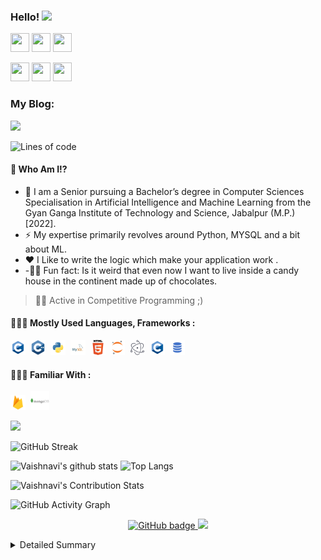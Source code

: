 ### Hello!  <img src="https://github.com/TheDudeThatCode/TheDudeThatCode/blob/master/Assets/Hi.gif" width="29px">


<a href="https://twitter.com/TheAnmol_"><img src="https://www.flaticon.com/svg/static/icons/svg/174/174876.svg" width="30" height="30"></a>
<a href="https://www.linkedin.com/in/anmol-lakhera-637a151a9/"><img src="https://www.flaticon.com/svg/static/icons/svg/174/174857.svg" width="30" height="30"></a>
<a href="https://contacts.google.com/u/1/person/112995909488051063208?hl=en"><img src="https://www.flaticon.com/svg/static/icons/svg/646/646187.svg" width="30" height="30"></a>

<a href="https://www.facebook.com/anmol.lakhera.71/"><img src="https://www.flaticon.com/svg/static/icons/svg/733/733547.svg" width="30" height="30"></a>
<a href="https://t.me/Bbrewerr"><img src="https://www.flaticon.com/svg/static/icons/svg/1532/1532545.svg" width="30" height="30"></a>
<a href="https://www.instagram.com/anmol.lakhera.71/"><img src="https://www.flaticon.com/svg/static/icons/svg/174/174855.svg" width="30" height="30" /></a>
<br>

### My Blog: 

<a href="https://medium.com/@VaishnaviLakhera"><img src="https://img.shields.io/badge/Medium-12100E?style=for-the-badge&logo=medium&logoColor=white" /></a>



![Lines of code](https://img.shields.io/badge/From%20Hello%20World%20I've%20written-10000%20Lines%20of%20code-blue)

#### 🤔 Who Am I!?

- 🏫 I am a Senior pursuing a Bachelor’s degree in Computer Sciences Specialisation in Artificial Intelligence and Machine Learning from the Gyan Ganga Institute of Technology and Science, Jabalpur (M.P.) [2022].
- ⚡️ My expertise primarily revolves around Python, MYSQL and a bit about ML.
- ♥️ I Like to write the logic which make your application work .
- -🐱‍🏍  Fun fact: Is it weird that even now I want to live inside a candy house in the continent made up of chocolates.

> 🐱‍💻 Active in Competitive Programming ;)


#### 👨🏻‍💻 Mostly Used Languages, Frameworks :

<img height="24" src="https://raw.githubusercontent.com/github/explore/80688e429a7d4ef2fca1e82350fe8e3517d3494d/topics/c/c.png">&nbsp;&nbsp;<img height="24" src="https://raw.githubusercontent.com/github/explore/80688e429a7d4ef2fca1e82350fe8e3517d3494d/topics/cpp/cpp.png">&nbsp;&nbsp;<img height="24" src="https://raw.githubusercontent.com/github/explore/80688e429a7d4ef2fca1e82350fe8e3517d3494d/topics/python/python.png">&nbsp;&nbsp;<img height="24" src="https://raw.githubusercontent.com/github/explore/80688e429a7d4ef2fca1e82350fe8e3517d3494d/topics/mysql/mysql.png">&nbsp;&nbsp;<img height="24"  src="https://raw.githubusercontent.com/github/explore/80688e429a7d4ef2fca1e82350fe8e3517d3494d/topics/html/html.png">&nbsp;&nbsp;<img height="24" src="https://raw.githubusercontent.com/github/explore/80688e429a7d4ef2fca1e82350fe8e3517d3494d/topics/jupyter-notebook/jupyter-notebook.png">&nbsp;&nbsp;<img height="24" src="https://raw.githubusercontent.com/github/explore/80688e429a7d4ef2fca1e82350fe8e3517d3494d/topics/electron/electron.png">&nbsp;&nbsp;<img height="24"
src="https://raw.githubusercontent.com/github/explore/80688e429a7d4ef2fca1e82350fe8e3517d3494d/topics/c/c.png" >&nbsp;&nbsp;<img height="24"
src="https://raw.githubusercontent.com/github/explore/80688e429a7d4ef2fca1e82350fe8e3517d3494d/topics/sql/sql.png" >&nbsp;&nbsp;


#### 👨🏻‍💻 Familiar With :


<img height="24" src="https://raw.githubusercontent.com/github/explore/80688e429a7d4ef2fca1e82350fe8e3517d3494d/topics/firebase/firebase.png">&nbsp;&nbsp;<img height="30" src="https://raw.githubusercontent.com/github/explore/80688e429a7d4ef2fca1e82350fe8e3517d3494d/topics/mongodb/mongodb.png">&nbsp;&nbsp; 

<img src="https://github-profile-trophy.vercel.app/?username=VaishnaviLakhera&theme=onedark&column=3&margin-w=15&margin-h=15">


![GitHub Streak](https://github-readme-streak-stats.herokuapp.com/?user=VaishnaviLakhera&theme=tokyonight&count_private=true)

![Vaishnavi's github stats](https://github-readme-stats.vercel.app/api?username=VaishnaviLakhera&show_icons=true&hide_border=true&theme=tokyonight&count_private=true) 
![Top Langs](https://github-readme-stats.vercel.app/api/top-langs/?username=VaishnaviLakhera&layout=compact&theme=tokyonight)

![Vaishnavi's Contribution Stats](https://github-contribution-stats.vercel.app/api/?username=VaishnaviLakhera)
<!--[Vaishnavi's wakatime stats](https://github-readme-stats.vercel.app/api/wakatime?username=VaishnaviLakhera&layout=compact)-->

![GitHub Activity Graph](https://activity-graph.herokuapp.com/graph?username=VaishnaviLakhera&theme=github&count_private=true)  


<p align="center">
<a href="https://github.com/VaishnaviLakhera?tab=followers">
    <img src="https://img.shields.io/github/followers/VaishnaviLakhera?label=Followers&logo=GitHub&style=for-the-badge" alt="GitHub badge" />
  </a>
  <a href="https://twitter.com/Vaishnvi_">
    <img src="https://img.shields.io/twitter/follow/Vaishnvi_?label=Twitter&logo=twitter&style=for-the-badge" />
  </a>
    
 </p>
 


<details>
<summary>Detailed Summary</summary>
<br>
    
![Metrics](https://metrics.lecoq.io/VaishnaviLakhera?template=classic&activity=1&followup=1&languages=1&lines=1&people=1&activity.limit=5&activity.days=14&activity.filter=all&activity.visibility=all&activity.timestamps=false&languages.colors=github&languages.threshold=0%25&people.limit=28&people.size=28&people.types=followers%2C%20following&people.identicons=false&people.shuffle=false&config.timezone=Asia%2FCalcutta&config.twemoji=true)
    


<!--
**AnmolLakhera/AnmolLakhera** is a ✨ _special_ ✨ repository because its `README.md` (this file) appears on your GitHub profile.

Here are some ideas to get you started:

- 🔭 I’m currently working on ...
- 🌱 I’m currently learning ...
- 👯 I’m looking to collaborate on ...
- 🤔 I’m looking for help with ...
- 💬 Ask me about ...
- 📫 How to reach me: ...
- 😄 Pronouns: ...
- ⚡ Fun fact: ...
-->
